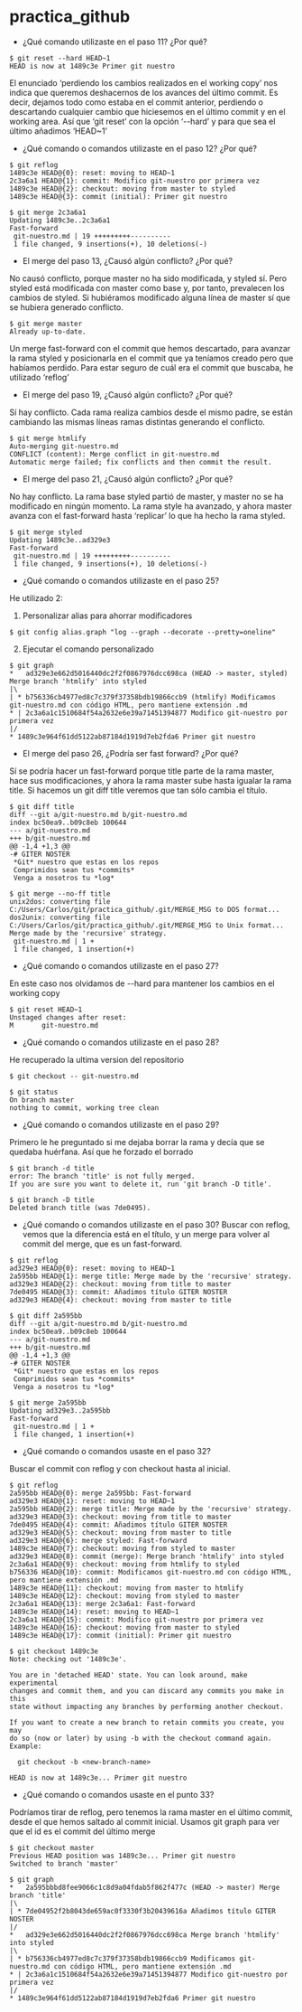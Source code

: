 # practica_github

- ¿Qué comando utilizaste en el paso 11? ¿Por qué?

```
$ git reset --hard HEAD~1
HEAD is now at 1489c3e Primer git nuestro
```

El enunciado ‘perdiendo los cambios realizados en el working copy’ nos indica que queremos deshacernos de los avances del último commit. Es decir, dejamos todo como estaba en el commit anterior, perdiendo o descartando cualquier cambio que hiciesemos en el último commit y en el working area.
Así que ‘git reset’ con la opción ‘--hard’ y para que sea el último añadimos ‘HEAD~1’

- ¿Qué comando o comandos utilizaste en el paso 12? ¿Por qué?

```
$ git reflog
1489c3e HEAD@{0}: reset: moving to HEAD~1
2c3a6a1 HEAD@{1}: commit: Modifico git-nuestro por primera vez
1489c3e HEAD@{2}: checkout: moving from master to styled
1489c3e HEAD@{3}: commit (initial): Primer git nuestro

$ git merge 2c3a6a1
Updating 1489c3e..2c3a6a1
Fast-forward
 git-nuestro.md | 19 +++++++++----------
 1 file changed, 9 insertions(+), 10 deletions(-)
```

- El merge del paso 13, ¿Causó algún conflicto? ¿Por qué?

No causó conflicto, porque master no ha sido modificada, y styled sí.
Pero styled está modificada con master como base y, por tanto, prevalecen los cambios de styled. Si hubiéramos modificado alguna línea de master sí que se hubiera generado conflicto.

```
$ git merge master
Already up-to-date.
```

Un merge fast-forward con el commit que hemos descartado, para avanzar la rama styled y posicionarla en el commit que ya teníamos creado pero que habíamos perdido.
Para estar seguro de cuál era el commit que buscaba, he utilizado ‘reflog’

- El merge del paso 19, ¿Causó algún conflicto? ¿Por qué?

Sí hay conflicto.
Cada rama realiza cambios desde el mismo padre, se están cambiando las mismas líneas ramas distintas generando el conflicto.

```
$ git merge htmlify
Auto-merging git-nuestro.md
CONFLICT (content): Merge conflict in git-nuestro.md
Automatic merge failed; fix conflicts and then commit the result.
```

- El merge del paso 21, ¿Causó algún conflicto? ¿Por qué?

No hay conflicto.
La rama base styled partió de master, y master no se ha modificado en ningún momento. La rama style ha avanzado, y ahora master avanza con el fast-forward hasta ‘replicar’ lo que ha hecho la rama styled.

```
$ git merge styled
Updating 1489c3e..ad329e3
Fast-forward
 git-nuestro.md | 19 +++++++++----------
 1 file changed, 9 insertions(+), 10 deletions(-)
```

- ¿Qué comando o comandos utilizaste en el paso 25?

He utilizado 2:

1. Personalizar alias para ahorrar modificadores    

```
$ git config alias.graph "log --graph --decorate --pretty=oneline"
```

2. Ejecutar el comando personalizado

```
$ git graph
*   ad329e3e662d5016440dc2f2f0867976dcc698ca (HEAD -> master, styled) Merge branch 'htmlify' into styled
|\
| * b756336cb4977ed8c7c379f37358bdb19866ccb9 (htmlify) Modificamos git-nuestro.md con código HTML, pero mantiene extensión .md
* | 2c3a6a1c1510684f54a2632e6e39a71451394877 Modifico git-nuestro por primera vez
|/
* 1489c3e964f61dd5122ab87184d1919d7eb2fda6 Primer git nuestro
```

- El merge del paso 26, ¿Podría ser fast forward? ¿Por qué?

Sí se podría hacer un fast-forward porque title parte de la rama master, hace sus modificaciones, y ahora la rama master sube hasta igualar la rama title.
Si hacemos un git diff title veremos que tan sólo cambia el título.

```
$ git diff title
diff --git a/git-nuestro.md b/git-nuestro.md
index bc50ea9..b09c8eb 100644
--- a/git-nuestro.md
+++ b/git-nuestro.md
@@ -1,4 +1,3 @@
-# GITER NOSTER
 *Git* nuestro que estas en los repos
 Comprimidos sean tus *commits*
 Venga a nosotros tu *log*

$ git merge --no-ff title
unix2dos: converting file C:/Users/Carlos/git/practica_github/.git/MERGE_MSG to DOS format...
dos2unix: converting file C:/Users/Carlos/git/practica_github/.git/MERGE_MSG to Unix format...
Merge made by the 'recursive' strategy.
 git-nuestro.md | 1 +
 1 file changed, 1 insertion(+)
```

- ¿Qué comando o comandos utilizaste en el paso 27?

En este caso nos olvidamos de --hard para mantener los cambios en el working copy

```
$ git reset HEAD~1
Unstaged changes after reset:
M       git-nuestro.md
```

- ¿Qué comando o comandos utilizaste en el paso 28?

He recuperado la ultima version del repositorio

```
$ git checkout -- git-nuestro.md

$ git status
On branch master
nothing to commit, working tree clean
```

- ¿Qué comando o comandos utilizaste en el paso 29?

Primero le he preguntado si me dejaba borrar la rama y decía que se quedaba huérfana. Así que he forzado el borrado

```
$ git branch -d title
error: The branch 'title' is not fully merged.
If you are sure you want to delete it, run 'git branch -D title'.

$ git branch -D title
Deleted branch title (was 7de0495).
```

- ¿Qué comando o comandos utilizaste en el paso 30?
Buscar con reflog, vemos que la diferencia está en el título, y un merge para volver al commit del merge, que es un fast-forward.

```
$ git reflog
ad329e3 HEAD@{0}: reset: moving to HEAD~1
2a595bb HEAD@{1}: merge title: Merge made by the 'recursive' strategy.
ad329e3 HEAD@{2}: checkout: moving from title to master
7de0495 HEAD@{3}: commit: Añadimos título GITER NOSTER
ad329e3 HEAD@{4}: checkout: moving from master to title

$ git diff 2a595bb
diff --git a/git-nuestro.md b/git-nuestro.md
index bc50ea9..b09c8eb 100644
--- a/git-nuestro.md
+++ b/git-nuestro.md
@@ -1,4 +1,3 @@
-# GITER NOSTER
 *Git* nuestro que estas en los repos
 Comprimidos sean tus *commits*
 Venga a nosotros tu *log*

$ git merge 2a595bb
Updating ad329e3..2a595bb
Fast-forward
 git-nuestro.md | 1 +
 1 file changed, 1 insertion(+)
```

- ¿Qué comando o comandos usaste en el paso 32?

Buscar el commit con reflog y con checkout hasta al inicial.

```
$ git reflog
2a595bb HEAD@{0}: merge 2a595bb: Fast-forward
ad329e3 HEAD@{1}: reset: moving to HEAD~1
2a595bb HEAD@{2}: merge title: Merge made by the 'recursive' strategy.
ad329e3 HEAD@{3}: checkout: moving from title to master
7de0495 HEAD@{4}: commit: Añadimos título GITER NOSTER
ad329e3 HEAD@{5}: checkout: moving from master to title
ad329e3 HEAD@{6}: merge styled: Fast-forward
1489c3e HEAD@{7}: checkout: moving from styled to master
ad329e3 HEAD@{8}: commit (merge): Merge branch 'htmlify' into styled
2c3a6a1 HEAD@{9}: checkout: moving from htmlify to styled
b756336 HEAD@{10}: commit: Modificamos git-nuestro.md con código HTML, pero mantiene extensión .md
1489c3e HEAD@{11}: checkout: moving from master to htmlify
1489c3e HEAD@{12}: checkout: moving from styled to master
2c3a6a1 HEAD@{13}: merge 2c3a6a1: Fast-forward
1489c3e HEAD@{14}: reset: moving to HEAD~1
2c3a6a1 HEAD@{15}: commit: Modifico git-nuestro por primera vez
1489c3e HEAD@{16}: checkout: moving from master to styled
1489c3e HEAD@{17}: commit (initial): Primer git nuestro

$ git checkout 1489c3e
Note: checking out '1489c3e'.

You are in 'detached HEAD' state. You can look around, make experimental
changes and commit them, and you can discard any commits you make in this
state without impacting any branches by performing another checkout.

If you want to create a new branch to retain commits you create, you may
do so (now or later) by using -b with the checkout command again. Example:

  git checkout -b <new-branch-name>

HEAD is now at 1489c3e... Primer git nuestro
```

- ¿Qué comando o comandos usaste en el punto 33?

Podríamos tirar de reflog, pero tenemos la rama master en el último commit, desde el que hemos saltado al commit inicial.
Usamos git graph para ver que el id es el commit del último merge

```
$ git checkout master
Previous HEAD position was 1489c3e... Primer git nuestro
Switched to branch 'master'

$ git graph
*   2a595bbbd8fee9066c1c8d9a04fdab5f862f477c (HEAD -> master) Merge branch 'title'
|\
| * 7de04952f2b8043de659ac0f3330f3b20439616a Añadimos título GITER NOSTER
|/
*   ad329e3e662d5016440dc2f2f0867976dcc698ca Merge branch 'htmlify' into styled
|\
| * b756336cb4977ed8c7c379f37358bdb19866ccb9 Modificamos git-nuestro.md con código HTML, pero mantiene extensión .md
* | 2c3a6a1c1510684f54a2632e6e39a71451394877 Modifico git-nuestro por primera vez
|/
* 1489c3e964f61dd5122ab87184d1919d7eb2fda6 Primer git nuestro
```